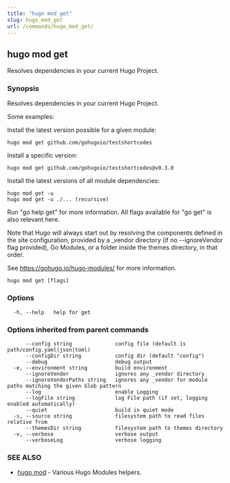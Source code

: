 ```yaml
---
title: "hugo mod get"
slug: hugo_mod_get
url: /commands/hugo_mod_get/
---
```

## hugo mod get

Resolves dependencies in your current Hugo Project.

### Synopsis


Resolves dependencies in your current Hugo Project.

Some examples:

Install the latest version possible for a given module:

    hugo mod get github.com/gohugoio/testshortcodes
    
Install a specific version:

    hugo mod get github.com/gohugoio/testshortcodes@v0.3.0

Install the latest versions of all module dependencies:

    hugo mod get -u
    hugo mod get -u ./... (recursive)

Run "go help get" for more information. All flags available for "go get" is also relevant here.

Note that Hugo will always start out by resolving the components defined in the site
configuration, provided by a _vendor directory (if no --ignoreVendor flag provided),
Go Modules, or a folder inside the themes directory, in that order.

See https://gohugo.io/hugo-modules/ for more information.



```
hugo mod get [flags]
```

### Options

```
  -h, --help   help for get
```

### Options inherited from parent commands

```
      --config string              config file (default is path/config.yaml|json|toml)
      --configDir string           config dir (default "config")
      --debug                      debug output
  -e, --environment string         build environment
      --ignoreVendor               ignores any _vendor directory
      --ignoreVendorPaths string   ignores any _vendor for module paths matching the given Glob pattern
      --log                        enable Logging
      --logFile string             log File path (if set, logging enabled automatically)
      --quiet                      build in quiet mode
  -s, --source string              filesystem path to read files relative from
      --themesDir string           filesystem path to themes directory
  -v, --verbose                    verbose output
      --verboseLog                 verbose logging
```

### SEE ALSO

* [hugo mod](/commands/hugo_mod/)	 - Various Hugo Modules helpers.

